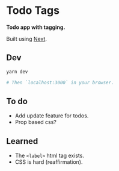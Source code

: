 # Todo Tags

**Todo app with tagging.**

Built using [Next](nextjs.org).

## Dev

```sh
yarn dev

# Then `localhost:3000` in your browser.
```

## To do

- Add update feature for todos.
- Prop based css?

## Learned

- The `<label>` html tag exists.
- CSS is hard (reaffirmation).
